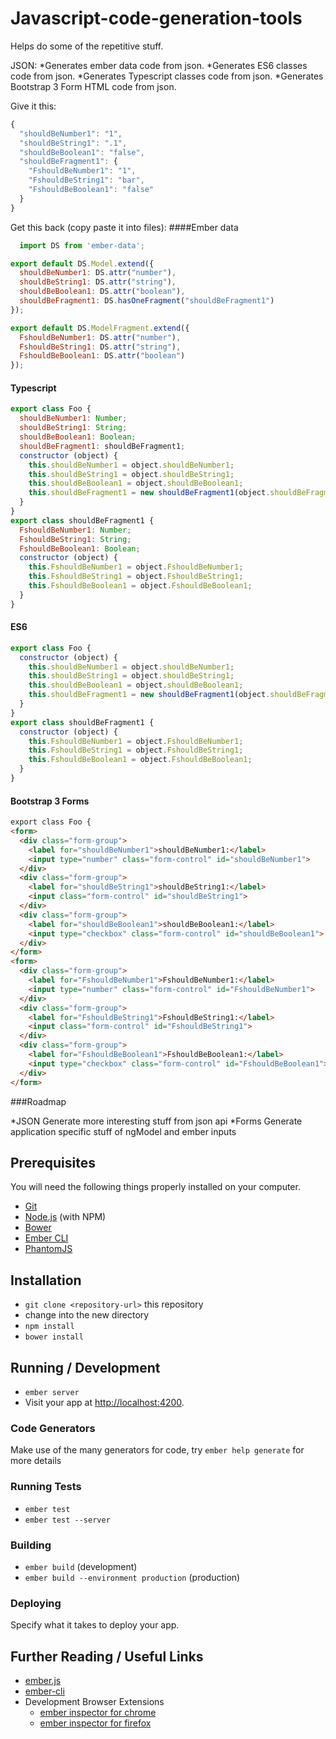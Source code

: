 # Javascript-code-generation-tools

Helps do some of the repetitive stuff.

JSON:
*Generates ember data code from json.
*Generates ES6 classes code from json.
*Generates Typescript classes code from json.
*Generates Bootstrap 3 Form HTML code from json.

Give it this:
```js
{
  "shouldBeNumber1": "1",
  "shouldBeString1": ".1",
  "shouldBeBoolean1": "false",
  "shouldBeFragment1": {
    "FshouldBeNumber1": "1",
    "FshouldBeString1": "bar",
    "FshouldBeBoolean1": "false"
  }
}
```

Get this back (copy paste it into files):
####Ember data
```js
  import DS from 'ember-data';

export default DS.Model.extend({
  shouldBeNumber1: DS.attr("number"),  
  shouldBeString1: DS.attr("string"),   
  shouldBeBoolean1: DS.attr("boolean"),  
  shouldBeFragment1: DS.hasOneFragment("shouldBeFragment1")  
});

export default DS.ModelFragment.extend({
  FshouldBeNumber1: DS.attr("number"),  
  FshouldBeString1: DS.attr("string"),   
  FshouldBeBoolean1: DS.attr("boolean")  
});
```
#### Typescript
```js
export class Foo {
  shouldBeNumber1: Number;  
  shouldBeString1: String;   
  shouldBeBoolean1: Boolean;  
  shouldBeFragment1: shouldBeFragment1;  
  constructor (object) {
    this.shouldBeNumber1 = object.shouldBeNumber1; 
    this.shouldBeString1 = object.shouldBeString1; 
    this.shouldBeBoolean1 = object.shouldBeBoolean1; 
    this.shouldBeFragment1 = new shouldBeFragment1(object.shouldBeFragment1); 
  } 
}
export class shouldBeFragment1 {
  FshouldBeNumber1: Number;  
  FshouldBeString1: String;   
  FshouldBeBoolean1: Boolean;  
  constructor (object) {
    this.FshouldBeNumber1 = object.FshouldBeNumber1; 
    this.FshouldBeString1 = object.FshouldBeString1; 
    this.FshouldBeBoolean1 = object.FshouldBeBoolean1; 
  } 
}
```
#### ES6
```js
export class Foo {
  constructor (object) {
    this.shouldBeNumber1 = object.shouldBeNumber1; 
    this.shouldBeString1 = object.shouldBeString1; 
    this.shouldBeBoolean1 = object.shouldBeBoolean1; 
    this.shouldBeFragment1 = new shouldBeFragment1(object.shouldBeFragment1); 
  } 
}
export class shouldBeFragment1 {
  constructor (object) {
    this.FshouldBeNumber1 = object.FshouldBeNumber1; 
    this.FshouldBeString1 = object.FshouldBeString1; 
    this.FshouldBeBoolean1 = object.FshouldBeBoolean1; 
  } 
}
```
#### Bootstrap 3 Forms
```html
export class Foo {
<form>
  <div class="form-group">
    <label for="shouldBeNumber1">shouldBeNumber1:</label>
    <input type="number" class="form-control" id="shouldBeNumber1">
  </div>
  <div class="form-group">
    <label for="shouldBeString1">shouldBeString1:</label>
    <input class="form-control" id="shouldBeString1">
  </div>
  <div class="form-group">
    <label for="shouldBeBoolean1">shouldBeBoolean1:</label>
    <input type="checkbox" class="form-control" id="shouldBeBoolean1">
  </div>
</form>
<form>
  <div class="form-group">
    <label for="FshouldBeNumber1">FshouldBeNumber1:</label>
    <input type="number" class="form-control" id="FshouldBeNumber1">
  </div>
  <div class="form-group">
    <label for="FshouldBeString1">FshouldBeString1:</label>
    <input class="form-control" id="FshouldBeString1">
  </div>
  <div class="form-group">
    <label for="FshouldBeBoolean1">FshouldBeBoolean1:</label>
    <input type="checkbox" class="form-control" id="FshouldBeBoolean1">
  </div>
</form>
```
###Roadmap

*JSON
Generate more interesting stuff from json api
*Forms
Generate application specific stuff of ngModel and ember inputs

## Prerequisites

You will need the following things properly installed on your computer.

* [Git](http://git-scm.com/)
* [Node.js](http://nodejs.org/) (with NPM)
* [Bower](http://bower.io/)
* [Ember CLI](http://www.ember-cli.com/)
* [PhantomJS](http://phantomjs.org/)

## Installation

* `git clone <repository-url>` this repository
* change into the new directory
* `npm install`
* `bower install`

## Running / Development

* `ember server`
* Visit your app at [http://localhost:4200](http://localhost:4200).

### Code Generators

Make use of the many generators for code, try `ember help generate` for more details

### Running Tests

* `ember test`
* `ember test --server`

### Building

* `ember build` (development)
* `ember build --environment production` (production)

### Deploying

Specify what it takes to deploy your app.

## Further Reading / Useful Links

* [ember.js](http://emberjs.com/)
* [ember-cli](http://www.ember-cli.com/)
* Development Browser Extensions
  * [ember inspector for chrome](https://chrome.google.com/webstore/detail/ember-inspector/bmdblncegkenkacieihfhpjfppoconhi)
  * [ember inspector for firefox](https://addons.mozilla.org/en-US/firefox/addon/ember-inspector/)

